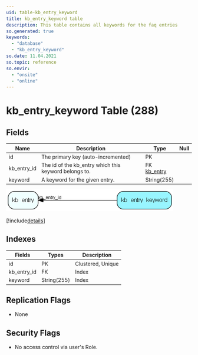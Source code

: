 ```yaml
---
uid: table-kb_entry_keyword
title: kb_entry_keyword table
description: This table contains all keywords for the faq entries
so.generated: true
keywords:
  - "database"
  - "kb_entry_keyword"
so.date: 11.04.2021
so.topic: reference
so.envir:
  - "onsite"
  - "online"
---
```


# kb\_entry\_keyword Table (288)

## Fields

| Name | Description | Type | Null |
|------|-------------|------|:----:|
|id|The primary key (auto-incremented)|PK| |
|kb\_entry\_id|The id of the kb_entry which this keyword belongs to.|FK [kb_entry](kb-entry.md)| |
|keyword|A keyword for the given entry.|String(255)| |


![kb_entry_keyword table relationship diagram](./media/kb_entry_keyword.png)

[!include[details](./includes/kb-entry-keyword.md)]

## Indexes

| Fields | Types | Description |
|--------|-------|-------------|
|id |PK |Clustered, Unique |
|kb\_entry\_id |FK |Index |
|keyword |String(255) |Index |

## Replication Flags

* None

## Security Flags

* No access control via user's Role.

